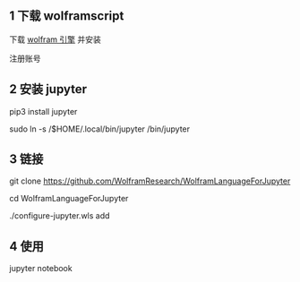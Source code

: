 ## 1 下载 wolframscript

下载 [wolfram 引擎](https://www.wolfram.com/engine/) 并安装

注册账号

## 2 安装 jupyter

pip3 install jupyter

sudo ln -s /$HOME/.local/bin/jupyter /bin/jupyter

## 3 链接

git clone https://github.com/WolframResearch/WolframLanguageForJupyter

cd WolframLanguageForJupyter

./configure-jupyter.wls add

## 4 使用

jupyter notebook
